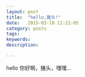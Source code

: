 ```yaml
---
layout: post
title:  "hello,猪头!"
date:   2015-03-10 11:21:05
category: posts
tags:
keywords:
description:

---
```


hello 你好啊，猪头，嘿嘿...
